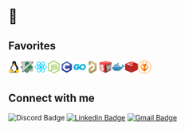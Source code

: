 # 👋

## Favorites

<a href="https://github.com/torvalds/linux"><img align="left" src="icons/linux.png" height="26px"></img></a>
<a href="https://www.vim.org"><img align="left" src="icons/vim.png" height="26px"></img></a>

<a href="https://reactjs.org"><img align="left" src="icons/react.png" height="26px"></img></a>
<a href="https://nodejs.org"><img align="left" src="icons/nodejs.png" height="26px"></img></a>
<a href="https://www.iso-9899.info/wiki/The_Standard"><img align="left" src="icons/c.png" height="26px"></img></a>
<a href="https://go.dev"><img align="left" src="icons/_go.png" height="26px"></img></a>

<a href="https://www.altium.com/altium-designer"><img align="left" src="icons/altium.png" height="26px"></img></a>
<a href="https://www.solidworks.com"><img align="left" src="icons/solidworks.png" height="26px"></img></a>


<a href="https://www.docker.com"><img align="left" src="icons/docker.png" height="26px"></img></a>
<a href="https://redis.io"><img align="left" src="icons/redis.png" height="26px"></img></a>
<a href="https://platformio.org"><img align="left" src="icons/platformio.png" height="26px"></img></a>

<br>
<br>

## Connect with me

![Discord Badge](https://img.shields.io/badge/-<João%20Vitor%20/>%230103-7289da?style=flat-square&labelColor=7289da&logo=discord&logoColor=white)
[![Linkedin Badge](https://img.shields.io/badge/-João%20Vitor%20Pessoa-0077b5?style=flat-square&logo=Linkedin&logoColor=white)](https://www.linkedin.com/in/jo%C3%A3o-vitor-pessoa-5017561b9/)
[![Gmail Badge](https://img.shields.io/badge/-joaovitorpessoa81@gmail.com-d65549?style=flat-square&logo=Gmail&logoColor=white&link=mailto:joaovitorpessoa81@gmail.com)](mailto:joaovitorpessoa81@gmail.com)
